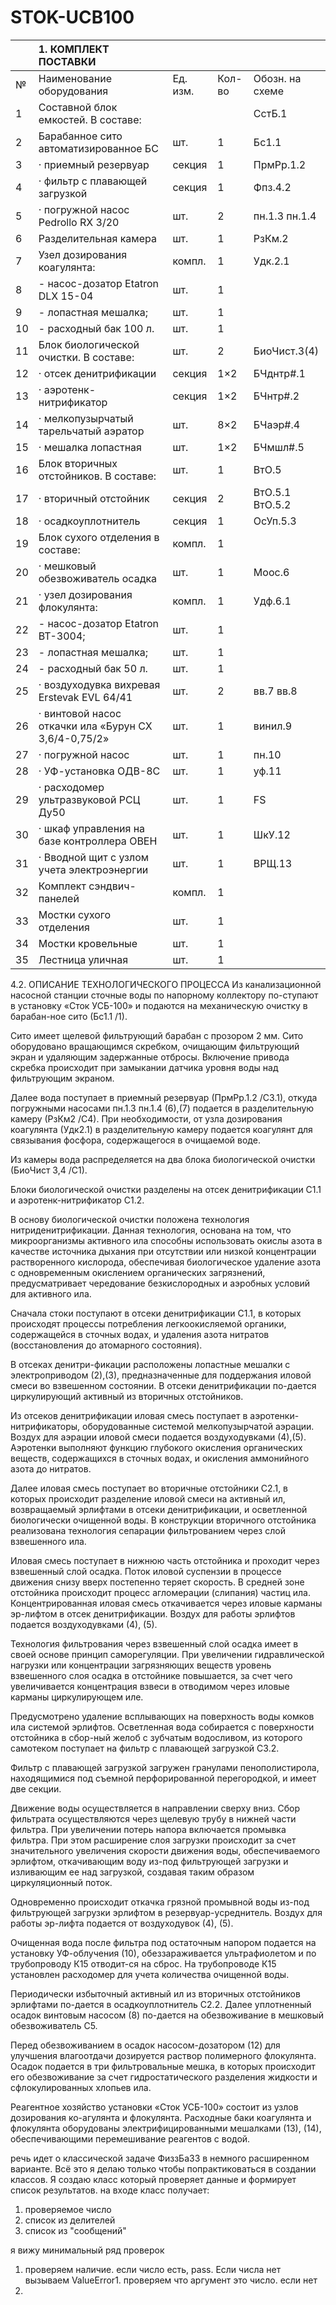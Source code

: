 # STOK-UCB100

|     | 1. КОМПЛЕКТ ПОСТАВКИ                                 |          |        |                 |
|:----|:-----------------------------------------------------|:---------|:-------|:----------------|
| №   | Наименование оборудования                            | Ед. изм. | Кол-во | Обозн. на схеме |
| 1   | Составной блок емкостей. В составе:                  |          |        | СстБ.1          |
| 2   | Барабанное сито автоматизированное БС                | шт.      | 1      | Бс1.1           |
| 3   | · приемный резервуар                                 | секция   | 1      | ПрмРр.1.2       |
| 4   | · фильтр с плавающей загрузкой                       | секция   | 1      | Фпз.4.2         |
| 5   | · погружной насос Pedrollo RX 3/20                   | шт.      | 2      | пн.1.3 пн.1.4   |
| 6   | Разделительная камера                                | шт.      | 1      | РзКм.2          |
| 7   | Узел дозирования коагулянта:                         | компл.   | 1      | Удк.2.1         |
| 8   | - насос-дозатор Etatron DLX 15-04                    | шт.      | 1      |                 |
| 9   | - лопастная мешалка;                                 | шт.      | 1      |                 |
| 10  | - расходный бак 100 л.                               | шт.      | 1      |                 |
| 11  | Блок биологической очистки. В составе:               | шт.      | 2      | БиоЧист.3(4)    |
| 12  | · отсек денитрификации                               | секция   | 1×2    | БЧднтр#.1       |
| 13  | · аэротенк-нитрификатор                              | секция   | 1×2    | БЧнтр#.2        |
| 14  | · мелкопузырчатый тарельчатый аэратор                | шт.      | 8×2    | БЧаэр#.4        |
| 15  | · мешалка лопастная                                  | шт.      | 1×2    | БЧмшл#.5        |
| 16  | Блок вторичных отстойников. В составе:               | шт.      | 1      | ВтО.5           |
| 17  | · вторичный отстойник                                | секция   | 2      | ВтО.5.1 ВтО.5.2 |
| 18  | · осадкоуплотнитель                                  | секция   | 1      | ОсУп.5.3        |
| 19  | Блок сухого отделения в составе:                     | компл.   | 1      |                 |
| 20  | · мешковый обезвоживатель осадка                     | шт.      | 1      | Моос.6          |
| 21  | · узел дозирования флокулянта:                       | компл.   | 1      | Удф.6.1         |
| 22  | - насос-дозатор Etatron ВТ-3004;                     | шт.      | 1      |                 |
| 23  | - лопастная мешалка;                                 | шт.      | 1      |                 |
| 24  | - расходный бак 50 л.                                | шт.      | 1      |                 |
| 25  | · воздуходувка вихревая Erstevak EVL 64/41           | шт.      | 2      | вв.7 вв.8       |
| 26  | · винтовой насос откачки ила «Бурун СХ 3,6/4-0,75/2» | шт.      | 1      | винил.9         |
| 27  | · погружной насос                                    | шт.      | 1      | пн.10           |
| 28  | · УФ-установка ОДВ-8С                                | шт.      | 1      | уф.11           |
| 29  | · расходомер ультразвуковой РСЦ Ду50                 | шт.      | 1      | FS              |
| 30  | · шкаф управления на базе контроллера ОВЕН           | шт.      | 1      | ШкУ.12          |
| 31  | · Вводной щит с узлом учета электроэнергии           | шт.      | 1      | ВРЩ.13          |
| 32  | Комплект сэндвич-панелей                             | компл.   | 1      |                 |
| 33  | Мостки сухого отделения                              | шт.      | 1      |                 |
| 34  | Мостки кровельные                                    | шт.      | 1      |                 |
| 35  | Лестница уличная                                     | шт.      | 1      |                 |


4.2. ОПИСАНИЕ ТЕХНОЛОГИЧЕСКОГО ПРОЦЕССА
Из канализационной насосной станции сточные воды по напорному коллектору по-ступают
в установку «Сток УСБ-100» и подаются на механическую очистку в барабан-ное сито (Бс1.1 /1).

Сито имеет щелевой фильтрующий барабан с прозором 2 мм. Сито оборудовано вращающимся скребком,
очищающим фильтрующий экран и удаляющим задержанные отбросы. Включение привода скребка происходит
при замыкании датчика уровня воды над фильтрующим экраном. 

Далее вода поступает в приемный резервуар (ПрмРр.1.2 /С3.1), откуда погружными насосами пн.1.3 пн.1.4 (6),(7)
подается в разделительную камеру (РзКм2 /С4).
При необходимости, от узла дозирования коагулянта (Удк2.1) в разделительную камеру подается коагулянт
для связывания фосфора, содержащегося в очищаемой воде. 

Из камеры вода распределяется на два блока биологической очистки (БиоЧист 3,4 /С1). 

Блоки биологической очистки разделены на отсек денитрификации С1.1
и аэротенк-нитрификатор С1.2. 

В основу биологической очистки положена технология нитриденитрификации.
Данная технология, основана на том, что микроорганизмы активного ила способны использовать окислы азота
в качестве источника дыхания при отсутствии или низкой концентрации растворенного кислорода,
обеспечивая биологическое удаление азота с одновременным окислением органических загрязнений,
предусматривает чередование безкислородных и аэробных условий для активного ила. 

Сначала стоки поступают в отсеки денитрификации С1.1, в которых происходят процессы потребления 
легкоокисляемой органики, содержащейся в сточных водах, и удаления азота нитратов 
(восстановления до атомарного состояния). 

В отсеках денитри-фикации расположены лопастные мешалки с электроприводом (2),(3), 
предназначенные для поддержания иловой смеси во взвешенном состоянии. В отсеки денитрификации по-дается циркулирующий активный из вторичных отстойников.

Из отсеков денитрификации иловая смесь поступает в аэротенки-нитрификаторы, 
оборудованные системой мелкопузырчатой аэрации.
Воздух для аэрации иловой смеси подается воздуходувками (4),(5).
Аэротенки выполняют функцию глубокого окисления органических веществ, содержащихся в сточных водах,
и окисления аммонийного азота до нитратов.

Далее иловая смесь поступает во вторичные отстойники С2.1, в которых происходит разделение иловой смеси
на активный ил, возвращаемый эрлифтами в отсеки денитрификации, и осветленной биологически очищенной воды.
В конструкции вторичного отстойника реализована технология сепарации фильтрованием через слой взвешенного ила.

Иловая смесь поступает в нижнюю часть отстойника и проходит через взвешенный слой осадка. 
Поток иловой суспензии в процессе движения снизу вверх постепенно теряет скорость.
В средней зоне отстойника происходит процесс агломерации (слипания) частиц ила.
Концентрированная иловая смесь откачивается через иловые карманы эр-лифтом в отсек денитрификации.
Воздух для работы эрлифтов подается воздуходувками (4), (5).

Технология фильтрования через взвешенный слой осадка имеет в своей основе принцип саморегуляции.
При увеличении гидравлической нагрузки или концентрации загрязняющих веществ уровень взвешенного слоя осадка
в отстойнике повышается, за счет чего увеличивается концентрация взвеси в отводимом через иловые карманы
циркулирующем иле.

Предусмотрено удаление всплывающих на поверхность воды комков ила системой эрлифтов.
Осветленная вода собирается с поверхности отстойника в сбор-ный желоб с зубчатым водосливом,
из которого самотеком поступает на фильтр с плавающей загрузкой С3.2.

Фильтр с плавающей загрузкой загружен гранулами пенополистирола, находящимися под съемной
перфорированной перегородкой, и имеет две секции.

Движение воды осуществляется в направлении сверху вниз. Сбор фильтрата осуществляются через щелевую трубу
в нижней части фильтра. При увеличении потерь напора включается промывка фильтра. 
При этом расширение слоя загрузки происходит за счет значительного увеличения скорости движения воды,
обеспечиваемого эрлифтом, откачивающим воду из-под фильтрующей загрузки и изливающим ее над загрузкой,
создавая таким образом циркуляционный поток.

Одновременно происходит откачка грязной промывной воды из-под фильтрующей загрузки эрлифтом
в резервуар-усреднитель.
Воздух для работы эр-лифта подается от воздуходувок (4), (5).

Очищенная вода после фильтра под остаточным напором подается на установку УФ-облучения (10),
обеззараживается ультрафиолетом и по трубопроводу К15 отводит-ся на сброс.
На трубопроводе К15 установлен расходомер для учета количества очищенной воды.

Периодически избыточный активный ил из вторичных отстойников эрлифтами по-дается в осадкоуплотнитель С2.2.
Далее уплотненный осадок винтовым насосом (8) по-дается на обезвоживание в мешковый обезвоживатель С5.

Перед обезвоживанием в осадок насосом-дозатором (12) для улучшения влагоотдачи дозируется раствор 
полимерного флокулянта. Осадок подается в три фильтровальные мешка, в которых происходит его обезвоживание
за счет гидростатического разделения жидкости и сфлокулированных хлопьев ила.

Реагентное хозяйство установки «Сток УСБ-100» состоит из узлов дозирования ко-агулянта и флокулянта.
Расходные баки коагулянта и флокулянта оборудованы электрифицированными мешалками (13), (14),
обеспечивающими перемешивание реагентов с водой.






речь идет о классической задаче ФиззБаЗЗ в немного расширенном варианте.
Всё это я делаю только чтобы попрактиковаться в создании классов. Я создаю класс который проверяет данные и формирует список результатов. 
на входе класс получает:
1) проверяемое число
2) список из делителей
3) список из "сообщений"  

я вижу минимальный ряд проверок

1) проверяем наличие. если число есть, pass. Если числа нет вызываем ValueError1.
   проверяем что аргумент это число. если нет 
2) 